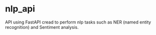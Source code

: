 # nlp_api
API using FastAPI cread to perform nlp tasks such as NER (named entity recognition) and Sentiment analysis.
